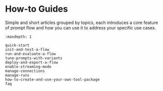 # How-to Guides

Simple and short articles grouped by topics, each introduces a core feature of prompt flow and how you can use it to address your specific use cases.

```{toctree}
:maxdepth: 1

quick-start
init-and-test-a-flow
run-and-evaluate-a-flow
tune-prompts-with-variants
deploy-and-export-a-flow
enable-streaming-mode
manage-connections
manage-runs
how-to-create-and-use-your-own-tool-package
faq

```

